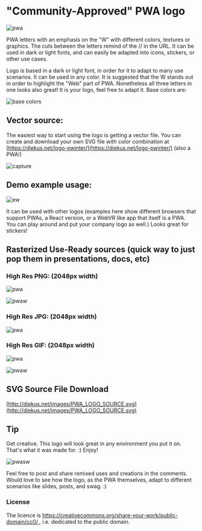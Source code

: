 # "Community-Approved" PWA logo

![pwa](https://user-images.githubusercontent.com/3104648/28351989-7f68389e-6c4b-11e7-9bf2-e9fcd4977e7a.png)

PWA letters with an emphasis on the "W" with different colors, textures or graphics. The cuts between the letters remind of the // in the URL. It can be used in dark or light fonts, and can easily be adapted into icons, stickers, or other use cases.

Logo is based in a dark or light font, in order for it to adapt to many use scenarios. It can be used in any color. It is suggested that the W stands out in order to highlight the "Web" part of PWA. Nonetheless all three letters in one looks also great! It is your logo, feel free to adapt it. Base colors are:

![base colors](https://user-images.githubusercontent.com/3104648/28351783-ea1e2506-6c49-11e7-8295-2bcc76ba8201.png)

## Vector source:

The easiest way to start using the logo is getting a vector file. You can create and download your own SVG file with color combination at [https://diekus.net/logo-pwinter/](https://diekus.net/logo-pwinter/) (also a PWA!)

![capture](https://user-images.githubusercontent.com/3104648/28352657-9d13b9a0-6c4f-11e7-8e8c-1b55e9d4d07a.PNG)

## Demo example usage:
![ew](https://user-images.githubusercontent.com/3104648/28351863-96b13a74-6c4a-11e7-9ed9-1f021c36385e.jpg)

It can be used with other logos (examples here show different browsers that support PWAs, a React version, or a WebVR like app that itself is a PWA. You can play around and put your company logo as well.) Looks great for stickers!

## Rasterized Use-Ready sources (quick way to just pop them in presentations, docs, etc)

### High Res PNG: (2048px width)

![pwa](https://user-images.githubusercontent.com/3104648/28352004-a055292c-6c4b-11e7-9c6b-a94cdc2a5458.png)

![pwaw](https://user-images.githubusercontent.com/3104648/28352065-2f94fba8-6c4c-11e7-9536-3d8e249e048f.png)

### High Res JPG: (2048px  width)

![pwa](https://user-images.githubusercontent.com/3104648/28352019-c0aea0ea-6c4b-11e7-97f2-eb3cc28c6db0.jpg)

### High Res GIF: (2048px width)

![pwa](https://user-images.githubusercontent.com/3104648/28352033-e453b5bc-6c4b-11e7-95eb-2fcac2e84e6e.gif)

![pwaw](https://user-images.githubusercontent.com/3104648/28352047-0a085920-6c4c-11e7-9b9c-c0d428ba66a1.gif)

## SVG Source File Download

[http://diekus.net/images/PWA_LOGO_SOURCE.svg](http://diekus.net/images/PWA_LOGO_SOURCE.svg)

## Tip

Get creative. This logo will look great in any environment you put it on. That's what it was made for. :) Enjoy!

![pwasw](https://user-images.githubusercontent.com/3104648/28352346-cd52892c-6c4d-11e7-9052-007a9f4f956c.png)

Feel free to post and share remixed uses and creations in the comments. Would love to see how the logo, as the PWA themselves, adapt to different scenarios like slides, posts, and swag. :)

### License
The licence is [ https://creativecommons.org/share-your-work/public-domain/cc0/ ](https://creativecommons.org/share-your-work/public-domain/cc0/), i.e. dedicated to the public domain.


